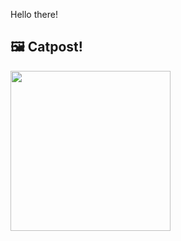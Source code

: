 Hello there!



## 🖼️ Catpost!

<sub>
    <img src="https://cdn2.thecatapi.com/images/d3j.jpg" height="256">
</sub>

